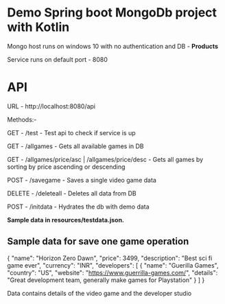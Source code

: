 # Demo Spring boot MongoDb project with Kotlin


Mongo host runs on windows 10 with no authentication and DB - **Products**

Service runs on default port - 8080

API
================================================

URL - http://localhost:8080/api

Methods:-

GET - /test - Test api to check if service is up

GET - /allgames - Gets all available games in DB

GET - /allgames/price/asc | /allgames/price/desc - Gets all games by sorting by price ascending or descending

POST - /savegame - Saves a single video game data

DELETE - /deleteall - Deletes all data from DB

POST - /initdata - Hydrates the db with demo data


**Sample data in resources/testdata.json.**

Sample data for save one game operation
----------------------------------------------
 {
    "name": "Horizon Zero Dawn",
    "price": 3499,
    "description": "Best sci fi game ever",
    "currency": "INR",
    "developers": [
      {
        "name": "Guerilla Games",
        "country": "US",
        "website": "https://www.guerrilla-games.com/",
        "details": "Great development team, generally make games for Playstation"
      }
    ]
  }
  
  Data contains details of the video game and the developer studio
